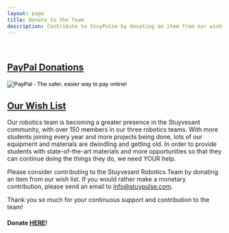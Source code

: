 ```yaml
---
layout: page
title: Donate to the Team
description: Contribute to StuyPulse by donating an item from our wish list!
---
```

<br/>

## [PayPal Donations](https://www.paypalobjects.com/en_US/i/btn/btn_donateCC_LG.gif)
<form action="https://www.paypal.com/cgi-bin/webscr" method="post" target="_top">
<input type="hidden" name="cmd" value="_s-xclick">
<input type="hidden" name="hosted_button_id" value="HS5273F9CJHU4">
<input type="image" src="https://www.paypalobjects.com/en_US/i/btn/btn_donateCC_LG.gif" border="0" name="submit" alt="PayPal - The safer, easier way to pay online!">
<img alt="PayPal donation button" border="0" src="https://www.paypalobjects.com/en_US/i/scr/pixel.gif" width="1" height="1">
</form>

## [Our Wish List](http://a.co/1eQnqv8)

Our robotics team is becoming a greater presence in the Stuyvesant community, with over 150 members in our three robotics teams. With more students joining every year and more projects being done, lots of our equipment and materials are dwindling and getting old. In order to provide students with state-of-the-art materials and more opportunities so that they can continue doing the things they do, we need YOUR help.

Please consider contributing to the Stuyvesant Robotics Team by donating an item from our wish list. If you would rather make a monetary contribution, please send an email to <info@stuypulse.com>.

Thank you so much for your continuous support and contribution to the team!

#### Donate [HERE](http://a.co/1eQnqv8)!
